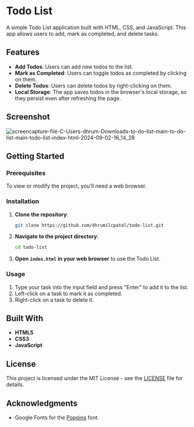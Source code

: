 # Todo List

A simple Todo List application built with HTML, CSS, and JavaScript. This app allows users to add, mark as completed, and delete tasks.

## Features

- **Add Todos**: Users can add new todos to the list.
- **Mark as Completed**: Users can toggle todos as completed by clicking on them.
- **Delete Todos**: Users can delete todos by right-clicking on them.
- **Local Storage**: The app saves todos in the browser's local storage, so they persist even after refreshing the page.

## Screenshot
![screencapture-file-C-Users-dhrum-Downloads-to-do-list-main-to-do-list-main-todo-list-index-html-2024-09-02-16_14_28](https://github.com/user-attachments/assets/8dc0f543-24ed-4939-ab63-6615668a81f5)



## Getting Started

### Prerequisites

To view or modify the project, you'll need a web browser.

### Installation

1. **Clone the repository**:

    ```bash
    git clone https://github.com/dhrumilcpatel/todo-list.git
    ```

2. **Navigate to the project directory**:

    ```bash
    cd todo-list
    ```

3. **Open `index.html` in your web browser** to use the Todo List.

### Usage

1. Type your task into the input field and press "Enter" to add it to the list.
2. Left-click on a task to mark it as completed.
3. Right-click on a task to delete it.

## Built With

- **HTML5**
- **CSS3**
- **JavaScript**

## License

This project is licensed under the MIT License - see the [LICENSE](LICENSE) file for details.

## Acknowledgments

- Google Fonts for the [Poppins](https://fonts.google.com/specimen/Poppins) font.
